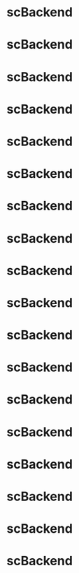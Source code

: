 # scBackend
# scBackend
# scBackend
# scBackend
# scBackend
# scBackend
# scBackend
# scBackend
# scBackend
# scBackend
# scBackend
# scBackend
# scBackend
# scBackend
# scBackend
# scBackend
# scBackend
# scBackend
